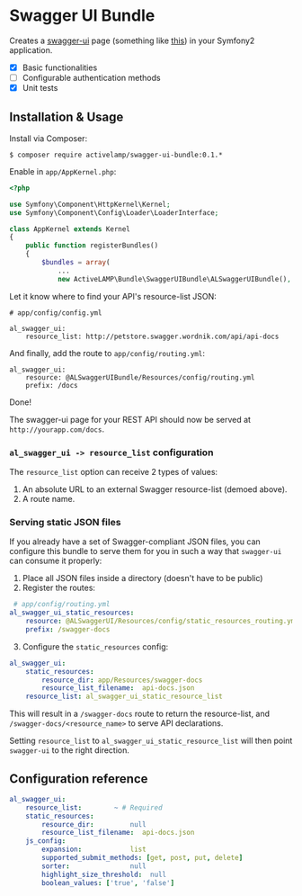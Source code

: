 Swagger UI Bundle
=================

Creates a [swagger-ui](https://github.com/wordnik/swagger-ui) page (something like [this](http://petstore.swagger.wordnik.com/)) in your Symfony2 application.

* [x] Basic functionalities
* [ ] Configurable authentication methods
* [x] Unit tests

## Installation & Usage

Install via Composer:

`$ composer require activelamp/swagger-ui-bundle:0.1.*`

Enable in `app/AppKernel.php`:

```php
<?php

use Symfony\Component\HttpKernel\Kernel;
use Symfony\Component\Config\Loader\LoaderInterface;

class AppKernel extends Kernel
{
    public function registerBundles()
    {
        $bundles = array(
            ...
            new ActiveLAMP\Bundle\SwaggerUIBundle\ALSwaggerUIBundle(),

```
Let it know where to find your API's resource-list JSON:

```
# app/config/config.yml

al_swagger_ui:
    resource_list: http://petstore.swagger.wordnik.com/api/api-docs
```

And finally, add the route to `app/config/routing.yml`:

```
al_swagger_ui:
    resource: @ALSwaggerUIBundle/Resources/config/routing.yml
    prefix: /docs
```
Done!

The swagger-ui page for your REST API should now be served at 
`http://yourapp.com/docs`.

### `al_swagger_ui -> resource_list` configuration

The `resource_list` option can receive 2 types of values:

1. An absolute URL to an external Swagger resource-list (demoed above).
2. A route name.

### Serving static JSON files

If you already have a set of Swagger-compliant JSON files, you can configure this bundle to serve them for you in such a way that `swagger-ui` can consume it properly:

1. Place all JSON files inside a directory (doesn't have to be public)
2. Register the routes:

```yaml
 # app/config/routing.yml
al_swagger_ui_static_resources:
    resource: @ALSwaggerUI/Resources/config/static_resources_routing.yml
    prefix: /swagger-docs
```
3. Configure the `static_resources` config:

```yaml
al_swagger_ui:
    static_resources:
        resource_dir: app/Resources/swagger-docs
        resource_list_filename:  api-docs.json
    resource_list: al_swagger_ui_static_resource_list
```

This will result in a `/swagger-docs` route to return the resource-list, and `/swagger-docs/<resource_name>` to serve API declarations.

Setting `resource_list` to `al_swagger_ui_static_resource_list` will then point `swagger-ui` to the right direction.

## Configuration reference

```yaml
al_swagger_ui:
    resource_list:        ~ # Required
    static_resources:
        resource_dir:         null
        resource_list_filename:  api-docs.json
    js_config:
        expansion:            list
        supported_submit_methods: [get, post, put, delete]
        sorter:               null
        highlight_size_threshold:  null
        boolean_values: ['true', 'false']
```
